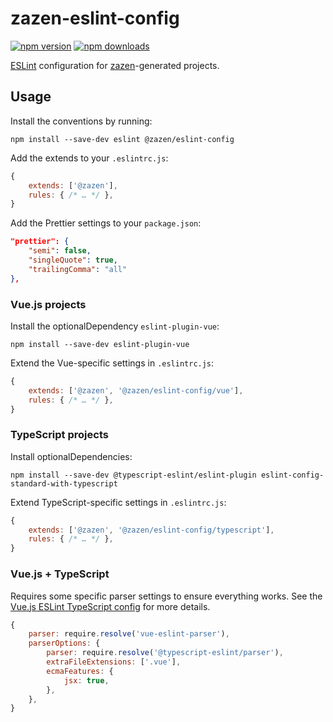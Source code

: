# zazen-eslint-config

[![npm version][npm-img]][npm-url]
[![npm downloads][npm-dls]][npm-url]

[ESLint][] configuration for [zazen][]-generated projects.

## Usage

Install the conventions by running:

```shell
npm install --save-dev eslint @zazen/eslint-config
```

Add the extends to your `.eslintrc.js`:

```js
{
    extends: ['@zazen'],
    rules: { /* … */ },
}
```

Add the Prettier settings to your `package.json`:

```json
"prettier": {
    "semi": false,
    "singleQuote": true,
    "trailingComma": "all"
},
```

### Vue.js projects

Install the optionalDependency `eslint-plugin-vue`:

```shell
npm install --save-dev eslint-plugin-vue
```

Extend the Vue-specific settings in `.eslintrc.js`:

```js
{
    extends: ['@zazen', '@zazen/eslint-config/vue'],
    rules: { /* … */ },
}
```

### TypeScript projects

Install optionalDependencies:

```shell
npm install --save-dev @typescript-eslint/eslint-plugin eslint-config-standard-with-typescript
```

Extend TypeScript-specific settings in `.eslintrc.js`:

```js
{
    extends: ['@zazen', '@zazen/eslint-config/typescript'],
    rules: { /* … */ },
}
```

### Vue.js + TypeScript

Requires some specific parser settings to ensure everything works. See the [Vue.js ESLint TypeScript config](https://github.com/vuejs/eslint-config-typescript) for more details.

```js
{
    parser: require.resolve('vue-eslint-parser'),
    parserOptions: {
        parser: require.resolve('@typescript-eslint/parser'),
        extraFileExtensions: ['.vue'],
        ecmaFeatures: {
            jsx: true,
        },
    },
}
```

[npm-url]: https://www.npmjs.com/package/@zazen/eslint-config

[npm-img]: https://img.shields.io/npm/v/@zazen/eslint-config.svg?style=flat-square

[npm-dls]: https://img.shields.io/npm/dt/@zazen/eslint-config.svg?style=flat-square

[issues-url]: https://github.com/stormwarning/zazen-eslint-config/issues

[issues-img]: https://img.shields.io/github/issues/stormwarning/zazen-eslint-config.svg?style=flat-square

[eslint]: https://eslint.org

[zazen]: https://github.com/stormwarning/zazen
